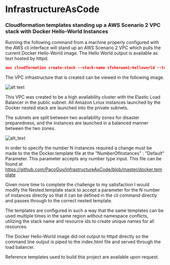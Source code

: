 # InfrastructureAsCode
### Cloudformation templates standing up a AWS Scenario 2 VPC stack with Docker Hello-World Instances

Running the following command from a machine properly configured with the AWS cli interface will stand up an AWS Scenario 2 VPC which pulls the current Docker Hello-World image. The Hello World output is available as text hosted by httpd.

```json
aws cloudformation create-stack --stack-name sfsherwani-helloworld --template-url https://s3.amazonaws.com/sfsherwani-s3-170217/nested.template
```
The VPC infrastructure that is created can be viewed in the following image.

![alt text](https://github.com/PacoGuy/InfrastructureAsCode/blob/master/VPC_diagram.png "VPC Diagram")

This VPC was created to be a high availability cluster with the Elastic Load Balancer in the public subnet. All Amazon Linux instances launched by the Docker nested stack are launched into the private subnets.

The subnets are split between two availability zones for disaster preparedness, and the instances are launched in a balanced manner between the two zones.

![alt_text](https://github.com/PacoGuy/InfrastructureAsCode/blob/master/Webserver_diagram.png "Docker Stack Diagram")

In order to specify the number N instances required a change must be made to the the Docker.template file at the "NumberOfInstances" : "Default" Parameter. This parameter accepts any number type input. This file can be found at https://github.com/PacoGuy/InfrastructureAsCode/blob/master/docker.template

Given more time to complete the challenge to my satisfaction I would modify the Nested.template stack to accept a parameter for the N number of instances directly so that it can be defined in the cli command directly and passes through to the correct nested template.

The templates are configured in such a way that the same templates can be used multiple times in the same region without namespace conflicts, utilizing the stack name and resource ids to create unique names for all resources.

The Docker Hello-World image did not output to httpd directly so the command line output is piped to the index.html file and served through the load balancer.

Reference templates used to build this project are available upon request.
